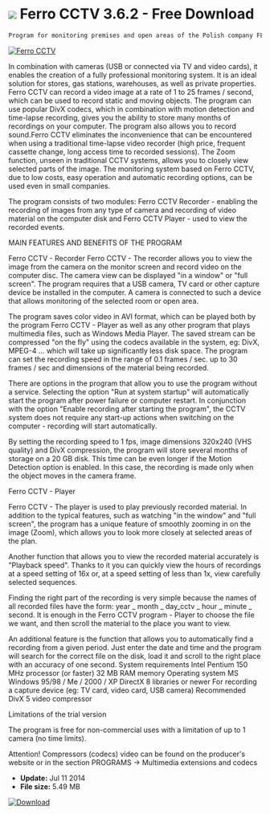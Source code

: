 # ![](https://cdn.softexe.net/static/icon/win.gif) Ferro CCTV 3.6.2 - Free Download

```sh
Program for monitoring premises and open areas of the Polish company FERRO Software.
```
[![Ferro CCTV](https://gallery.dpcdn.pl/imgc/Tools/145/g_-_420x350_1.5_-_x20100408113530.png)](https://softexe.net/win/multimedia/other/ferro-cctv:pbfaa.html)

In combination with cameras (USB or connected via TV and video cards), it enables the creation of a fully professional monitoring system. It is an ideal solution for stores, gas stations, warehouses, as well as private properties. Ferro CCTV can record a video image at a rate of 1 to 25 frames / second, which can be used to record static and moving objects. The program can use popular DivX codecs, which in combination with motion detection and time-lapse recording, gives you the ability to store many months of recordings on your computer. The program also allows you to record sound.Ferro CCTV eliminates the inconvenience that can be encountered when using a traditional time-lapse video recorder (high price, frequent cassette change, long access time to recorded sessions). The Zoom function, unseen in traditional CCTV systems, allows you to closely view selected parts of the image. The monitoring system based on Ferro CCTV, due to low costs, easy operation and automatic recording options, can be used even in small companies.
 
 The program consists of two modules: Ferro CCTV Recorder - enabling the recording of images from any type of camera and recording of video material on the computer disk and Ferro CCTV Player - used to view the recorded events.
 
 MAIN FEATURES AND BENEFITS OF THE PROGRAM
 
 Ferro CCTV - Recorder
 Ferro CCTV - The recorder allows you to view the image from the camera on the monitor screen and record video on the computer disc. The camera view can be displayed "in a window" or "full screen". The program requires that a USB camera, TV card or other capture device be installed in the computer. A camera is connected to such a device that allows monitoring of the selected room or open area.
 
 The program saves color video in AVI format, which can be played both by the program Ferro CCTV - Player as well as any other program that plays multimedia files, such as Windows Media Player. The saved stream can be compressed "on the fly" using the codecs available in the system, eg: DivX, MPEG-4 ... which will take up significantly less disk space. The program can set the recording speed in the range of 0.1 frames / sec. up to 30 frames / sec and dimensions of the material being recorded.
 
 There are options in the program that allow you to use the program without a service. Selecting the option "Run at system startup" will automatically start the program after power failure or computer restart. In conjunction with the option "Enable recording after starting the program", the CCTV system does not require any start-up actions when switching on the computer - recording will start automatically.
 
 By setting the recording speed to 1 fps, image dimensions 320x240 (VHS quality) and DivX compression, the program will store several months of storage on a 20 GB disk. This time can be even longer if the Motion Detection option is enabled. In this case, the recording is made only when the object moves in the camera frame.
 
 Ferro CCTV - Player
 
 Ferro CCTV - The player is used to play previously recorded material. In addition to the typical features, such as watching "in the window" and "full screen", the program has a unique feature of smoothly zooming in on the image (Zoom), which allows you to look more closely at selected areas of the plan.
 
 Another function that allows you to view the recorded material accurately is "Playback speed". Thanks to it you can quickly view the hours of recordings at a speed setting of 16x or, at a speed setting of less than 1x, view carefully selected sequences.
 
 Finding the right part of the recording is very simple because the names of all recorded files have the form: year _ month _ day_cctv _ hour _ minute _ second. It is enough in the Ferro CCTV program - Player to choose the file we want, and then scroll the material to the place you want to view.
 
 An additional feature is the function that allows you to automatically find a recording from a given period. Just enter the date and time and the program will search for the correct file on the disk, load it and scroll to the right place with an accuracy of one second.
 System requirements
 Intel Pentium 150 MHz processor (or faster)
 32 MB RAM memory
 Operating system MS Windows 95/98 / Me / 2000 / XP
 DirectX 8 libraries or newer
 For recording a capture device (eg: TV card, video card, USB camera)
 Recommended DivX 5 video compressor
 
 Limitations of the trial version
 
 The program is free for non-commercial uses with a limitation of up to 1 camera (no time limits).
 
 
 Attention!
 Compressors (codecs) video can be found on the producer's website or in the section PROGRAMS -&gt; Multimedia extensions and codecs


- **Update:** Jul 11 2014
- **File size:** 5.49 MB

[![Download](https://cdn.softexe.net/static/img/download.png)](https://softexe.net/win/multimedia/other/ferro-cctv:pbfaa.html)

